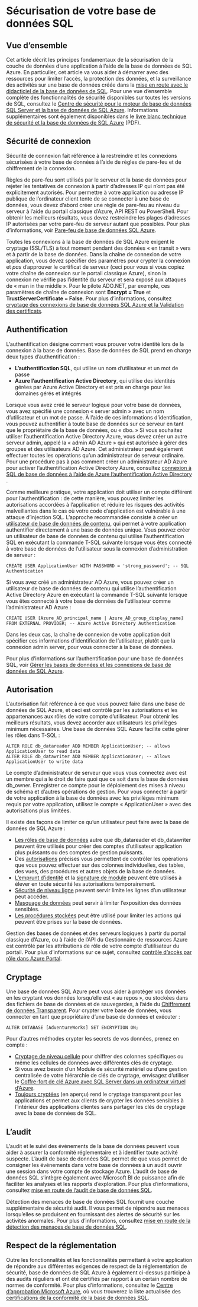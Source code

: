 <properties
   pageTitle="Présentation de la sécurité de base de données SQL"
   description="En savoir plus sur la sécurité de base de données de SQL Azure et SQL Server, notamment les différences entre le nuage et SQL Server locaux lorsqu’il s’agit de l’authentification, autorisation, sécurité de la connexion, le cryptage et la conformité."
   services="sql-database"
   documentationCenter=""
   authors="tmullaney"
   manager="jhubbard"
   editor=""/>

<tags
   ms.service="sql-database"
   ms.devlang="NA"
   ms.topic="article"
   ms.tgt_pltfrm="NA"
   ms.workload="data-management"
   ms.date="06/09/2016"
   ms.author="thmullan;jackr"/>


# <a name="securing-your-sql-database"></a>Sécurisation de votre base de données SQL

## <a name="overview"></a>Vue d’ensemble

Cet article décrit les principes fondamentaux de la sécurisation de la couche de données d’une application à l’aide de la base de données de SQL Azure. En particulier, cet article va vous aider à démarrer avec des ressources pour limiter l’accès, la protection des données, et la surveillance des activités sur une base de données créée dans la [mise en route avec le didacticiel de la base de données de SQL](sql-database-get-started.md). Pour une vue d’ensemble complète des fonctionnalités de sécurité disponibles sur toutes les versions de SQL, consultez le [Centre de sécurité pour le moteur de base de données SQL Server et la base de données de SQL Azure](https://msdn.microsoft.com/library/bb510589). Informations supplémentaires sont également disponibles dans le [livre blanc technique de sécurité et la base de données de SQL Azure](https://download.microsoft.com/download/A/C/3/AC305059-2B3F-4B08-9952-34CDCA8115A9/Security_and_Azure_SQL_Database_White_paper.pdf) (PDF).

## <a name="connection-security"></a>Sécurité de connexion

Sécurité de connexion fait référence à la restreindre et les connexions sécurisées à votre base de données à l’aide de règles de pare-feu et de chiffrement de la connexion.

Règles de pare-feu sont utilisés par le serveur et la base de données pour rejeter les tentatives de connexion à partir d’adresses IP qui n’ont pas été explicitement autorisés. Pour permettre à votre application ou adresse IP publique de l’ordinateur client tente de se connecter à une base de données, vous devez d’abord créer une règle de pare-feu au niveau du serveur à l’aide du portail classique d’Azure, API REST ou PowerShell. Pour obtenir les meilleurs résultats, vous devez restreindre les plages d’adresses IP autorisées par votre pare-feu de serveur autant que possibles. Pour plus d’informations, voir [Pare-feu de base de données SQL Azure](https://msdn.microsoft.com/library/ee621782).

Toutes les connexions à la base de données de SQL Azure exigent le cryptage (SSL/TLS) à tout moment pendant des données « en transit » vers et à partir de la base de données. Dans la chaîne de connexion de votre application, vous devez spécifier des paramètres pour crypter la connexion et *pas* d’approuver le certificat de serveur (ceci pour vous si vous copiez votre chaîne de connexion sur le portail classique Azure), sinon la connexion ne vérifie pas l’identité du serveur et sera exposé aux attaques de « man in the middle ». Pour le pilote ADO.NET, par exemple, ces paramètres de chaîne de connexion sont **Encrypt = True** et **TrustServerCertificate = False**. Pour plus d’informations, consultez [cryptage des connexions de base de données SQL Azure et la Validation des certificats](https://msdn.microsoft.com/library/azure/ff394108#encryption).


## <a name="authentication"></a>Authentification

L’authentification désigne comment vous prouver votre identité lors de la connexion à la base de données. Base de données de SQL prend en charge deux types d’authentification :

 - **L’authentification SQL**, qui utilise un nom d’utilisateur et un mot de passe
 - **Azure l’authentification Active Directory**, qui utilise des identités gérées par Azure Active Directory et est pris en charge pour les domaines gérés et intégrés

Lorsque vous avez créé le serveur logique pour votre base de données, vous avez spécifié une connexion « server admin » avec un nom d’utilisateur et un mot de passe. À l’aide de ces informations d’identification, vous pouvez authentifier à toute base de données sur ce serveur en tant que le propriétaire de la base de données, ou « dbo. » Si vous souhaitez utiliser l’authentification Active Directory Azure, vous devez créer un autre serveur admin, appelé la « admin AD Azure » qui est autorisée à gérer des groupes et des utilisateurs AD Azure. Cet administrateur peut également effectuer toutes les opérations qu’un administrateur de serveur ordinaire. Pour une procédure pas à pas comment créer un administrateur AD Azure pour activer l’authentification Active Directory Azure, consultez [connexion à SQL de base de données à l’aide de Azure l’authentification Active Directory](sql-database-aad-authentication.md) .

Comme meilleure pratique, votre application doit utiliser un compte différent pour l’authentification : de cette manière, vous pouvez limiter les autorisations accordées à l’application et réduire les risques des activités malveillantes dans le cas où votre code d’application est vulnérable à une attaque d’injection SQL. L’approche recommandée consiste à créer un [utilisateur de base de données de contenu](https://msdn.microsoft.com/library/ff929188), qui permet à votre application authentifier directement à une base de données unique. Vous pouvez créer un utilisateur de base de données de contenu qui utilise l’authentification SQL en exécutant la commande T-SQL suivante lorsque vous êtes connecté à votre base de données de l’utilisateur sous la connexion d’administration de serveur :

```
CREATE USER ApplicationUser WITH PASSWORD = 'strong_password'; -- SQL Authentication
```

Si vous avez créé un administrateur AD Azure, vous pouvez créer un utilisateur de base de données de contenu qui utilise l’authentification Active Directory Azure en exécutant la commande T-SQL suivante lorsque vous êtes connecté à votre base de données de l’utilisateur comme l’administrateur AD Azure :

```
CREATE USER [Azure_AD_principal_name | Azure_AD_group_display_name] FROM EXTERNAL PROVIDER; -- Azure Active Directory Authentication
```

Dans les deux cas, la chaîne de connexion de votre application doit spécifier ces informations d’identification de l’utilisateur, plutôt que la connexion admin server, pour vous connecter à la base de données.

Pour plus d’informations sur l’authentification pour une base de données SQL, voir [Gérer les bases de données et les connexions de base de données de SQL Azure](sql-database-manage-logins.md).


## <a name="authorization"></a>Autorisation
L’autorisation fait référence à ce que vous pouvez faire dans une base de données de SQL Azure, et ceci est contrôlé par les autorisations et les appartenances aux rôles de votre compte d’utilisateur. Pour obtenir les meilleurs résultats, vous devez accorder aux utilisateurs les privilèges minimum nécessaires. Une base de données SQL Azure facilite cette gérer les rôles dans T-SQL :

```
ALTER ROLE db_datareader ADD MEMBER ApplicationUser; -- allows ApplicationUser to read data
ALTER ROLE db_datawriter ADD MEMBER ApplicationUser; -- allows ApplicationUser to write data
```

Le compte d’administrateur de serveur que vous vous connectez avec est un membre qui a le droit de faire quoi que ce soit dans la base de données db_owner. Enregistrer ce compte pour le déploiement des mises à niveau de schéma et d’autres opérations de gestion. Pour vous connecter à partir de votre application à la base de données avec les privilèges minimum requis par votre application, utilisez le compte « ApplicationUser » avec des autorisations plus limitées.

Il existe des façons de limiter ce qu’un utilisateur peut faire avec la base de données de SQL Azure :

* [Les rôles de base de données](https://msdn.microsoft.com/library/ms189121) autre que db_datareader et db_datawriter peuvent être utilisés pour créer des comptes d’utilisateur application plus puissants ou des comptes de gestion puissants.
* Des [autorisations](https://msdn.microsoft.com/library/ms191291) précises vous permettent de contrôler les opérations que vous pouvez effectuer sur des colonnes individuelles, des tables, des vues, des procédures et autres objets de la base de données.
* [L’emprunt d’identité](https://msdn.microsoft.com/library/vstudio/bb669087) et la [signature de module](https://msdn.microsoft.com/library/bb669102) peuvent être utilisés à élever en toute sécurité les autorisations temporairement.
* [Sécurité de niveau ligne](https://msdn.microsoft.com/library/dn765131) peuvent servir limite les lignes d’un utilisateur peut accéder.
* [Masquage de données](sql-database-dynamic-data-masking-get-started.md) peut servir à limiter l’exposition des données sensibles.
* [Les procédures stockées](https://msdn.microsoft.com/library/ms190782) peut être utilisé pour limiter les actions qui peuvent être prises sur la base de données.

Gestion des bases de données et des serveurs logiques à partir du portail classique d’Azure, ou à l’aide de l’API du Gestionnaire de ressources Azure est contrôlé par les attributions de rôle de votre compte d’utilisateur du portail. Pour plus d’informations sur ce sujet, consultez [contrôle d’accès par rôle dans Azure Portal](../active-directory./role-based-access-control-configure.md).


## <a name="encryption"></a>Cryptage

Une base de données SQL Azure peut vous aider à protéger vos données en les cryptant vos données lorsqu’elle est « au repos », ou stockées dans des fichiers de base de données et de sauvegardes, à l’aide du [Chiffrement de données Transparent](http://go.microsoft.com/fwlink/?LinkId=526242). Pour crypter votre base de données, vous connecter en tant que propriétaire d’une base de données et exécuter :

```
ALTER DATABASE [AdventureWorks] SET ENCRYPTION ON;
```

Pour d’autres méthodes crypter les secrets de vos données, prenez en compte :

* [Cryptage de niveau cellule](https://msdn.microsoft.com/library/ms179331.aspx) pour chiffrer des colonnes spécifiques ou même les cellules de données avec différentes clés de cryptage.
* Si vous avez besoin d’un Module de sécurité matériel ou d’une gestion centralisée de votre hiérarchie de clés de cryptage, envisagez d’utiliser le [Coffre-fort de clé Azure avec SQL Server dans un ordinateur virtuel d’Azure](http://blogs.technet.com/b/kv/archive/2015/01/12/using-the-key-vault-for-sql-server-encryption.aspx).
* [Toujours cryptées](https://msdn.microsoft.com/library/mt163865.aspx) (en aperçu) rend le cryptage transparent pour les applications et permet aux clients de crypter les données sensibles à l’intérieur des applications clientes sans partager les clés de cryptage avec la base de données de SQL.

## <a name="auditing"></a>L’audit

L’audit et le suivi des événements de la base de données peuvent vous aider à assurer la conformité réglementaire et à identifier toute activité suspecte. L’audit de base de données SQL permet de que vous permet de consigner les événements dans votre base de données à un audit ouvrir une session dans votre compte de stockage Azure. L’audit de base de données SQL s’intègre également avec Microsoft BI de puissance afin de faciliter les analyses et les rapports d’exploration. Pour plus d’informations, consultez [mise en route de l’audit de base de données SQL](sql-database-auditing-get-started.md).

Détection des menaces de base de données SQL fournit une couche supplémentaire de sécurité audit. Il vous permet de répondre aux menaces lorsqu’elles se produisent en fournissant des alertes de sécurité sur les activités anormales. Pour plus d’informations, consultez [mise en route de la détection des menaces de base de données SQL](sql-database-threat-detection-get-started.md).  

## <a name="compliance"></a>Respect de la réglementation

Outre les fonctionnalités et les fonctionnalités permettant à votre application de répondre aux différentes exigences de respect de la réglementation de sécurité, base de données de SQL Azure à également ci-dessus participe à des audits réguliers et ont été certifiés par rapport à un certain nombre de normes de conformité. Pour plus d’informations, consultez le [Centre d’approbation Microsoft Azure](https://azure.microsoft.com/support/trust-center/), où vous trouverez la liste actualisée des [certifications de la conformité de la base de données SQL](https://azure.microsoft.com/support/trust-center/services/).
